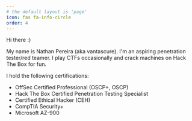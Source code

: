 ```yaml
---
# the default layout is 'page'
icon: fas fa-info-circle
order: 4
---
```


Hi there :)

My name is Nathan Pereira (aka vantascure). I'm an aspiring penetration tester/red teamer. I play CTFs occasionally and crack machines on Hack The Box for fun.

I hold the following certifications:

- OffSec Certified Professional (OSCP+, OSCP)
- Hack The Box Certified Penetration Testing Specialist
- Certified Ethical Hacker (CEH)
- CompTIA Security+
- Microsoft AZ-900
